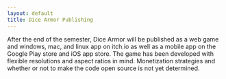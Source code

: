 ```yaml
---
layout: default
title: Dice Armor Publishing
---
```

After the end of the semester, Dice Armor will be published as a web game  and windows, mac, and linux app on itch.io as well as a mobile app on the Google Play store and iOS app store. The game has been developed with flexible resolutions and aspect ratios in mind. Monetization strategies and whether or not to make the code open source is not yet determined. 
